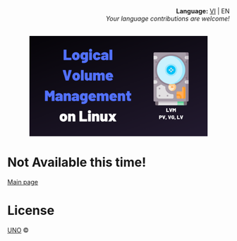 <div align="right">
  <div><b>Language:</b> <a href="./lvm-vi.html">VI</a> | EN</div>
  <div><i>Your language contributions are welcome!</i></div>
</div>
<p align="center">
  <br/>
  <a href="https://phuonguno98.github.io/Logical-Volume-Management/">	
      <img src="../img/lvm.webp" alt="Logical Volume Management" style="height: 80%; width: 80%">
  </a>
</p>


# Not Available this time!

[Main page](../README.md)

# License

[UNO](LICENSE.md) &copy;
